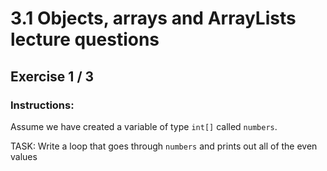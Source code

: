 # 3.1  Objects, arrays and ArrayLists lecture questions
## Exercise 1 / 3
### Instructions:
Assume we have created a variable of type `int[]` called `numbers`.

TASK: Write a loop that goes through `numbers` and prints out all of the even values
